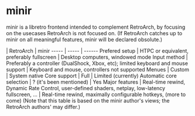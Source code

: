 # minir
minir is a libretro frontend intended to complement RetroArch, by focusing on the usecases RetroArch is not focused on. (If RetroArch catches up to minir on all meaningful features, minir will be declared obsolute.)

 | RetroArch | minir
----- | ----- | ------
Prefered setup | HTPC or equivalent, preferably fullscreen | Desktop computers, windowed mode
Input method | Preferably a controller (DualShock, Xbox, etc); limited keyboard and mouse support | Keyboard and mouse, controllers not supported
Menues | Custom | System native
Core support | Full | Limited (currently)
Automatic core selection | ? (it's been mentioned) | Yes
Major features | Real-time rewind, Dynamic Rate Control, user-defined shaders, netplay, low-latency fullscreen, ... | Real-time rewind, maximally configurable hotkeys, (more to come)
(Note that this table is based on the minir author's views; the RetroArch authors' may differ.)

